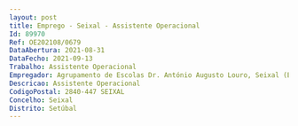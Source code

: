 ```yaml
--- 
layout: post
title: Emprego - Seixal - Assistente Operacional
Id: 89970
Ref: OE202108/0679
DataAbertura: 2021-08-31
DataFecho: 2021-09-13
Trabalho: Assistente Operacional
Empregador: Agrupamento de Escolas Dr. António Augusto Louro, Seixal (Escola Básica Dr. António Augusto Louro, Arrentela, Seixal - Sede)
Descricao: Assistente Operacional
CodigoPostal: 2840-447 SEIXAL
Concelho: Seixal
Distrito: Setúbal
--- 
```


